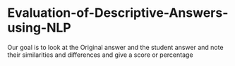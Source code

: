 # Evaluation-of-Descriptive-Answers-using-NLP
Our goal is to look at the Original answer and the student answer and note their similarities and differences and give a score or percentage
